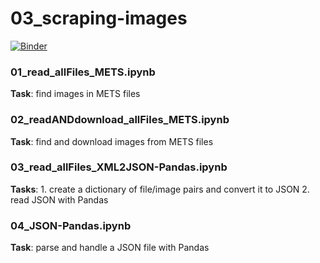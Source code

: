 # 03_scraping-images

[![Binder](https://mybinder.org/badge_logo.svg)](https://mybinder.org/v2/gh/ikyriazi/03_scraping-images/master)

### 01_read_allFiles_METS.ipynb

**Task**: find images in METS files

### 02_readANDdownload_allFiles_METS.ipynb

**Task**: find and download images from METS files

### 03_read_allFiles_XML2JSON-Pandas.ipynb

**Tasks**: 1. create a dictionary of file/image pairs and convert it to JSON 2. read JSON with Pandas

### 04_JSON-Pandas.ipynb

**Task**: parse and handle a JSON file with Pandas

